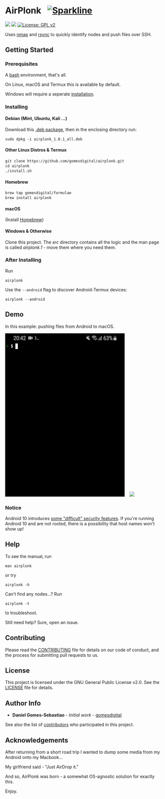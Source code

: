 # AirPlonk &nbsp; [![Sparkline](https://stars.medv.io/gomesdigital/AirPlonk.svg)](https://stars.medv.io/gomesdigital/AirPlonk)

![](https://img.shields.io/github/issues/gomesdigital/AirPlonk?color=yellow)
![](https://img.shields.io/github/languages/code-size/gomesdigital/AirPlonk?color=green)
[![License: GPL v2](https://img.shields.io/badge/License-GPL%20v2-blue.svg)](https://github.com/gomesdigital/AirPlonk/LICENSE)

Uses [nmap] and [rsync] to quickly identify nodes and push files over SSH.



## Getting Started

### Prerequisites

A [bash](https://github.com/topics/bash) environment, that's all.

On Linux, macOS and Termux this is available by default.

Windows will require a seperate [installation](https://itsfoss.com/install-bash-on-windows/).

### Installing


#### Debian (Mint, Ubuntu, Kali ...)

Download this [.deb package](https://github.com/gomesdigital/AirPlonk/raw/main/airplonk_1.1.0_all.deb), then in the enclosing directory run:
```
sudo dpkg -i airplonk_1.0.1_all.deb
```

#### Other Linux Distros & Termux

```
git clone https://github.com/gomesdigital/airplonk.git
cd airplonk
./install.sh
```

#### Homebrew
```
brew tap gomesdigital/formulae
brew install airplonk
```

#### macOS

(Install [Homebrew](https://www.howtogeek.com/211541/homebrew-for-os-x-easily-installs-desktop-apps-and-terminal-utilities/))

#### Windows & Otherwise
Clone this project. The _src_ directory contains all the logic and the man
page is called _airplonk.1_ - move them where you need them.

### After Installing
Run
```
airplonk
```

Use the `--android` flag to discover Android-Termux devices:
```
airplonk --android
```

## Demo

In this example: pushing files from Android to macOS.

![](demo/demo_termux.gif) &nbsp;&nbsp; ![](demo/demo_macos.gif) 


### Notice
Android 10 introduces [some "difficult" security features](https://issuetracker.google.com/issues/130103885?pli=1). If you're running Android 10 and are not rooted, there is a possibility that host names won't show up!

## Help

To see the manual, run
```
man airplonk
```
or try
```
airplonk -h
```


Can't find any nodes...? Run
```
airplonk -t
```
to troubleshoot.

Still need help?
Sure, open an issue.

## Contributing

Please read the [CONTRIBUTING](CONTRIBUTING.md) file for details on our code of conduct, and the process for submitting pull requests to us.

## License

This project is licensed under the GNU General Public License v2.0. See the [LICENSE](LICENSE) file for details.

## Author Info

* **Daniel Gomes-Sebastiao** - *Initial work* - [gomesdigital](https://github.com/gomesdigital)

See also the list of [contributors](https://github.com/gomesdigital/AirPlonk/graphs/contributors) who participated in this project.

## Acknowledgements

After returning from a short road trip I wanted to dump some media from my Android onto my Macbook...

My girlfriend said - "Just AirDrop it."

And so, AirPlonk was born - a somewhat OS-agnostic solution for exactly this.

Enjoy.

[nmap]: https://github.com/nmap/nmap
[rsync]: https://github.com/WayneD/rsync
